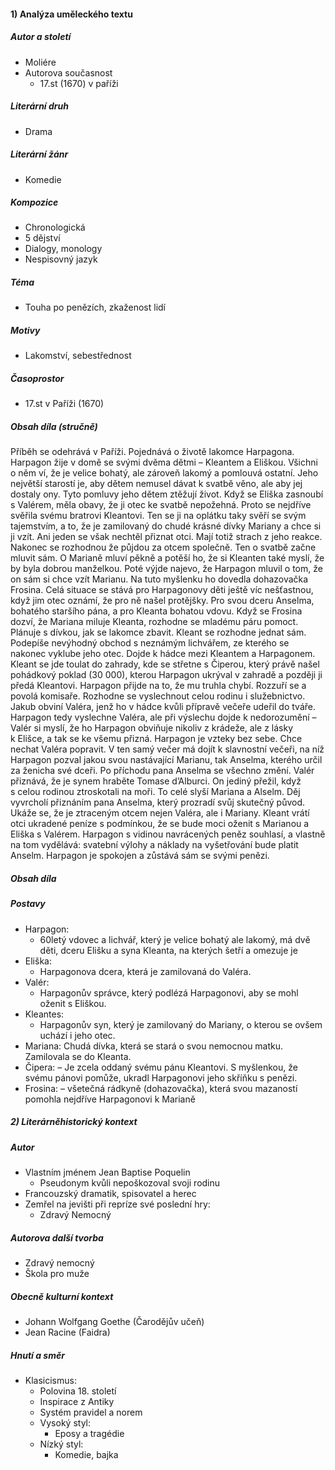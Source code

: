 #### 1) Analýza uměleckého textu
##### Autor a století
- Moliére
- Autorova současnost
	- 17.st (1670) v paříži
##### Literární druh
- Drama
##### Literární žánr
- Komedie
##### Kompozice
- Chronologická
- 5 dějství
- Dialogy, monology
- Nespisovný jazyk
##### Téma
- Touha po penězích, zkaženost lidí
##### Motivy
- Lakomství, sebestřednost
##### Časoprostor
- 17.st v Paříži (1670)
##### Obsah díla (stručně)
Příběh se odehrává v Paříži. Pojednává o životě lakomce Harpagona. Harpagon žije v domě se svými
dvěma dětmi – Kleantem a Eliškou. Všichni o něm ví, že je velice bohatý, ale zároveň lakomý a
pomlouvá ostatní. Jeho největší starostí je, aby dětem nemusel dávat k svatbě věno, ale aby jej dostaly
ony. Tyto pomluvy jeho dětem ztěžují život. Když se Eliška zasnoubí s Valérem, měla obavy, že ji
otec ke svatbě nepožehná. Proto se nejdříve svěřila svému bratrovi Kleantovi. Ten se ji na oplátku taky
svěří se svým tajemstvím, a to, že je zamilovaný do chudé krásné dívky Mariany a chce si ji vzít. Ani
jeden se však nechtěl přiznat otci. Mají totiž strach z jeho reakce. Nakonec se rozhodnou že půjdou za
otcem společně. Ten o svatbě začne mluvit sám. O Marianě mluví pěkně a potěší ho, že si Kleanten
také myslí, že by byla dobrou manželkou. Poté výjde najevo, že Harpagon mluvil o tom, že on sám si
chce vzít Marianu. Na tuto myšlenku ho dovedla dohazovačka Frosina. Celá situace se stává pro
Harpagonovy děti ještě víc nešťastnou, když jim otec oznámí, že pro ně našel protějšky. Pro svou
dceru Anselma, bohatého staršího pána, a pro Kleanta bohatou vdovu. Když se Frosina dozví, že
Mariana miluje Kleanta, rozhodne se mladému páru pomoct. Plánuje s dívkou, jak se lakomce zbavit.
Kleant se rozhodne jednat sám. Podepíše nevýhodný obchod s neznámým lichvářem, ze kterého se
nakonec vyklube jeho otec. Dojde k hádce mezi Kleantem a Harpagonem. Kleant se jde toulat do
zahrady, kde se střetne s Čiperou, který právě našel pohádkový poklad (30 000), kterou Harpagon
ukrýval v zahradě a později ji předá Kleantovi. Harpagon přijde na to, že mu truhla chybí. Rozzuří se a
povolá komisaře. Rozhodne se vyslechnout celou rodinu i služebnictvo. Jakub obviní Valéra, jenž ho
v hádce kvůli přípravě večeře udeřil do tváře. Harpagon tedy vyslechne Valéra, ale při výslechu dojde
k nedorozumění – Valér si myslí, že ho Harpagon obviňuje nikoliv z krádeže, ale z lásky k Elišce, a
tak se ke všemu přizná. Harpagon je vzteky bez sebe. Chce nechat Valéra popravit. V ten samý večer
má dojít k slavnostní večeři, na níž Harpagon pozval jakou svou nastávající Marianu, tak Anselma,
kterého určil za ženicha své dceři. Po příchodu pana Anselma se všechno změní. Valér přiznává, že je
synem hraběte Tomase d’Alburci. On jediný přežil, když s celou rodinou ztroskotali na moři. To celé
slyší Mariana a Alselm. Děj vyvrcholí přiznáním pana Anselma, který prozradí svůj skutečný původ.
Ukáže se, že je ztraceným otcem nejen Valéra, ale i Mariany. Kleant vrátí otci ukradené peníze
s podmínkou, že se bude moci oženit s Marianou a Eliška s Valérem. Harpagon s vidinou navrácených
peněz souhlasí, a vlastně na tom vydělává: svatební výlohy a náklady na vyšetřování bude platit
Anselm. Harpagon je spokojen a zůstává sám se svými penězi.
##### Obsah díla
##### Postavy
- Harpagon:
	- 60letý vdovec a lichvář, který je velice bohatý ale lakomý, má dvě děti, dceru Elišku a syna Kleanta, na kterých šetří a omezuje je
- Eliška:
	- Harpagonova dcera, která je zamilovaná do Valéra.
- Valér:
	- Harpagonův správce, který podlézá Harpagonovi, aby se mohl oženit s Eliškou.
- Kleantes: 
	- Harpagonův syn, který je zamilovaný do Mariany, o kterou se ovšem uchází i jeho otec.
- Mariana:
	Chudá dívka, která se stará o svou nemocnou matku. Zamilovala se do Kleanta.
- Čipera:
	– Je zcela oddaný svému pánu Kleantovi. S myšlenkou, že svému pánovi pomůže, ukradl Harpagonovi jeho skříňku s penězi.
- Frosina:
	– všetečná rádkyně (dohazovačka), která svou mazaností pomohla nejdříve Harpagonovi k Marianě
##### 2) Literárněhistorický kontext
##### Autor
- Vlastním jménem Jean Baptise Poquelin
	- Pseudonym kvůli nepoškozoval svoji rodinu
- Francouzský dramatik, spisovatel a herec
- Zemřel na jevišti při repríze své poslední hry:
	- Zdravý Nemocný
##### Autorova další tvorba
- Zdravý nemocný
- Škola pro muže
##### Obecně kulturní kontext
- Johann Wolfgang Goethe (Čarodějův učeň)
- Jean Racine (Faidra)
##### Hnutí a směr
- Klasicismus:
	- Polovina 18. století
	- Inspirace z Antiky
	- Systém pravidel a norem
	- Vysoký styl:
		- Eposy a tragédie
	- Nízký styl:
		- Komedie, bajka
